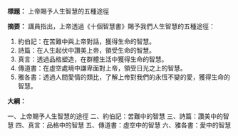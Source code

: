 **標題：** 上帝賜予人生智慧的五種途徑

**摘要：**
講員指出，上帝透過《十個智慧書》賜予我們人生智慧的五種途徑：

1. 約伯記：在苦難中與上帝對話，獲得生命的智慧。
2. 詩篇：在人生起伏中讚美上帝，領受生命的智慧。
3. 真言：透過品格塑造，在群體生活中獲得生命的智慧。
4. 傳道書：在虛空處境中謙卑面對上帝，領受日光之上的智慧。
5. 雅各書：透過人間愛情的類比，了解上帝對我們的永恆不變的愛，獲得生命的智慧。

**大綱：**

一、上帝賜予人生智慧的途徑
二、約伯記：苦難中的智慧
三、詩篇：讚美中的智慧
四、真言：品格中的智慧
五、傳道書：虛空中的智慧
六、雅各書：愛中的智慧